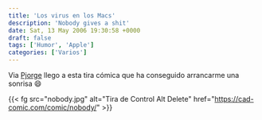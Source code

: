 ```yaml
---
title: 'Los virus en los Macs'
description: 'Nobody gives a shit'
date: Sat, 13 May 2006 19:30:58 +0000
draft: false
tags: ['Humor', 'Apple']
categories: ['Varios']
---
```


Via [Pjorge](http://www.pjorge.com/) llego a esta tira cómica que ha conseguido arrancarme una sonrisa :smile:

{{< fg src="nobody.jpg" alt="Tira de Control Alt Delete" href="https://cad-comic.com/comic/nobody/" >}}